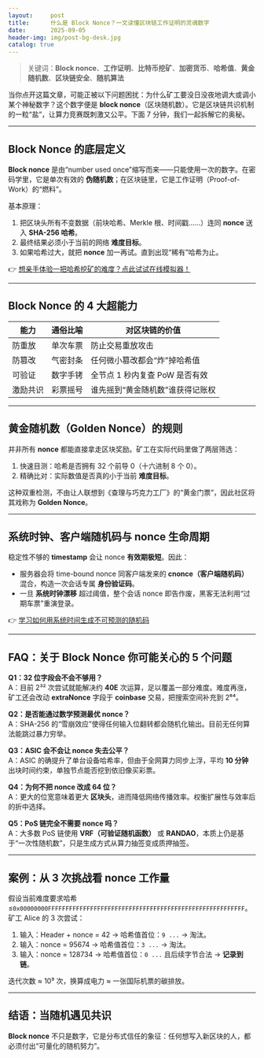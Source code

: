 ```yaml
---
layout:     post
title:      什么是 Block Nonce？一文读懂区块链工作证明的灵魂数字
date:       2025-09-05
header-img: img/post-bg-desk.jpg
catalog: true
---
```


> 关键词：**Block nonce**、**工作证明**、**比特币挖矿**、**加密货币**、**哈希值**、**黄金随机数**、**区块链安全**、**随机算法**

当你点开这篇文章，可能正被以下问题困扰：为什么矿工要没日没夜地调大或调小某个神秘数字？这个数字便是 **block nonce**（区块随机数）。它是区块链共识机制的一粒“盐”，让算力竞赛既刺激又公平。下面 7 分钟，我们一起拆解它的奥秘。

---

## Block Nonce 的底层定义

**Block nonce** 是由“number used once”缩写而来——只能使用一次的数字。在密码学里，它是单次有效的 **伪随机数**；在区块链里，它是工作证明（Proof-of-Work）的“燃料”。

基本原理：

1. 把区块头所有不变数据（前块哈希、Merkle 根、时间戳……）连同 **nonce** 送入 **SHA-256 哈希**。
2. 最终结果必须小于当前的网络 **难度目标**。
3. 如果哈希过大，就把 **nonce** 加一再试。直到出现“稀有”哈希为止。

👉 [想亲手体验一把哈希挖矿的难度？点此试试在线模拟器！](https://okxdog.com/)

---

## Block Nonce 的 4 大超能力

| 能力 | 通俗比喻 | 对区块链的价值 |
|---|---|---|
| 防重放 | 单次车票 | 防止交易重放攻击 |
| 防篡改 | 气密封条 | 任何微小篡改都会“炸”掉哈希值 |
| 可验证 | 数字手铐 | 全节点 1 秒内复查 PoW 是否有效 |
| 激励共识 | 彩票摇号 | 谁先摇到“黄金随机数”谁获得记账权 |

---

## 黄金随机数（Golden Nonce）的规则

并非所有 **nonce** 都能直接拿走区块奖励。矿工在实际代码里做了两层筛选：

1. 快速目测：哈希是否拥有 32 个前导 0（十六进制 8 个 0）。
2. 精确比对：实际数值是否真的小于当前 **难度目标**。

这种双重检测，不由让人联想到《查理与巧克力工厂》的“黄金门票”，因此社区将其戏称为 **Golden Nonce**。

---

## 系统时钟、客户端随机码与 nonce 生命周期

稳定性不够的 **timestamp** 会让 nonce **有效期极短**。因此：

- 服务器会将 time-bound nonce 同客户端发来的 **cnonce（客户端随机码）** 混合，构造一次会话专属 **身份验证码**。
- 一旦 **系统时钟漂移** 超过阈值，整个会话 nonce 即告作废，黑客无法利用“过期车票”重演登录。

👉 [学习如何用系统时间生成不可预测的随机码](https://okxdog.com/)

---

## FAQ：关于 Block Nonce 你可能关心的 5 个问题

**Q1：32 位字段会不会不够用？**  
A：目前 2³² 次尝试就能解决约 **40E** 次运算，足以覆盖一部分难度。难度再涨，矿工还会改动 **extraNonce** 字段于 **coinbase** 交易，把搜索空间补充到 2⁶⁴。

**Q2：是否能通过数学预测最优 nonce？**  
A：SHA-256 的“雪崩效应”使得任何输入位翻转都会随机化输出。目前无任何算法能跳过暴力穷举。

**Q3：ASIC 会不会让 nonce 失去公平？**  
A：ASIC 的确提升了单台设备哈希率，但由于全网算力同步上浮，平均 **10 分钟** 出块时间约束，单独节点能否挖到依旧像买彩票。

**Q4：为何不把 nonce 改成 64 位？**  
A：更大的位宽意味着更大 **区块头**，进而降低网络传播效率。权衡扩展性与效率后的折中选择。

**Q5：PoS 链完全不需要 nonce 吗？**  
A：大多数 PoS 链使用 **VRF（可验证随机函数）** 或 **RANDAO**，本质上仍是基于“一次性随机数”，只是生成方式从算力抽签变成质押抽签。

---

## 案例：从 3 次挑战看 nonce 工作量

假设当前难度要求哈希 ≤`0x00000000FFFFFFFFFFFFFFFFFFFFFFFFFFFFFFFFFFFFFFFFFFFFFFFFFFFFFFFF`。矿工 Alice 的 3 次尝试：

1. 输入：Header + nonce = 42 → 哈希值首位：`9 ...` → 淘汰。
2. 输入：nonce = 95674 → 哈希值首位：`3 ...` → 淘汰。
3. 输入：nonce = 128734 → 哈希值首位：`0 ...` 且后续字节合法 → **记录到链**。

迭代次数 ≈ 10⁹ 次，换算成电力 ≈ 一张国际机票的碳排放。

---

## 结语：当随机遇见共识

**Block nonce** 不只是数字，它是分布式信任的象征：任何想写入新区块的人，都必须付出“可量化的随机努力”。